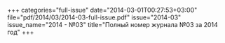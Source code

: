 +++
categories="full-issue"
date="2014-03-01T00:27:53+03:00"
file="pdf/2014/03/2014-03-full-issue.pdf"
issue="2014-03"
issue_name="2014 - №03"
title="Полный номер журнала №03 за 2014 год"
+++